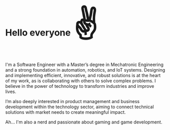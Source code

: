 <h1>Hello everyone <span style='font-size:100px;'>&#9996;</span></h1>

<p>I'm a Software Engineer with a Master’s degree in Mechatronic Engineering and a strong foundation in automation, robotics,
and IoT systems. Designing and implementing efficient, innovative, and robust solutions is at the heart of my work, as is
collaborating with others to solve complex problems. I believe in the power of technology to transform industries and
improve lives.</p>
<p></p>I’m also deeply interested in product management and business development within the technology sector, aiming to
connect technical solutions with market needs to create meaningful impact.</p>
<p>Ah... I'm also a nerd and passionate about gaming and game development.</p>
